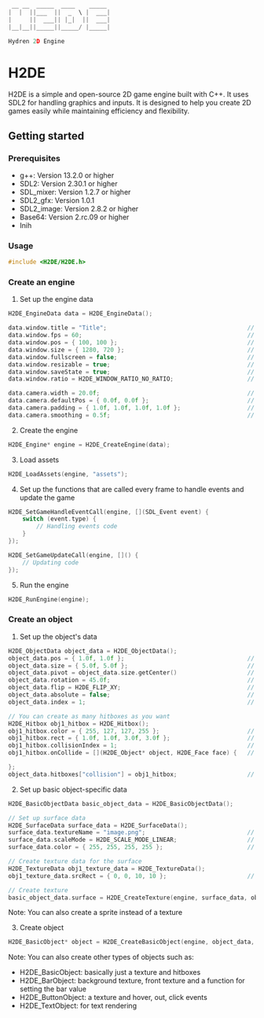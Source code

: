 ```cpp
 __ __  _____  ____    _____
|  |  ||___  ||  _  \ |  ___|
|     ||  ___|| |_|  ||  ___|
|__|__||_____||_____/ |_____|

Hydren 2D Engine
```

# H2DE
H2DE is a simple and open-source 2D game engine built with C++. It uses SDL2 for handling graphics and inputs. It is designed to help you create 2D games easily while maintaining efficiency and flexibility.


## Getting started

### Prerequisites
- g++: Version 13.2.0 or higher
- SDL2: Version 2.30.1 or higher
- SDL_mixer: Version 1.2.7 or higher
- SDL2_gfx: Version 1.0.1
- SDL2_image: Version 2.8.2 or higher
- Base64: Version 2.rc.09 or higher
- Inih





### Usage
```cpp
#include <H2DE/H2DE.h>
```





### Create an engine

1. Set up the engine data
```cpp
H2DE_EngineData data = H2DE_EngineData();

data.window.title = "Title";                                        // title of the window
data.window.fps = 60;                                               // fps of the window
data.window.pos = { 100, 100 };                                     // position of the window
data.window.size = { 1280, 720 };                                   // size of the window
data.window.fullscreen = false;                                     // whether the window should be fullscreen
data.window.resizable = true;                                       // for the window to be resizable
data.window.saveState = true;                                       // if you wanna save the position and size of the window when closing the app
data.window.ratio = H2DE_WINDOW_RATIO_NO_RATIO;                     // ratio of the window (16/9, 3/4, custom, and much more)

data.camera.width = 20.0f;                                          // width of the camera
data.camera.defaultPos = { 0.0f, 0.0f };                            // default position of the camera
data.camera.padding = { 1.0f, 1.0f, 1.0f, 1.0f };                   // padding from the reference (will automatically move the camera away from the reference)
data.camera.smoothing = 0.5f;                                       // smoothing of the camera: 0 = no smoothing, 1 = max smoothing
```

2. Create the engine
```cpp
H2DE_Engine* engine = H2DE_CreateEngine(data);
```

3. Load assets
```cpp
H2DE_LoadAssets(engine, "assets");
```

4. Set up the functions that are called every frame to handle events and update the game
```cpp
H2DE_SetGameHandleEventCall(engine, [](SDL_Event event) {
    switch (event.type) {
        // Handling events code
    }
});

H2DE_SetGameUpdateCall(engine, []() {
    // Updating code
});
```

5. Run the engine
```cpp
H2DE_RunEngine(engine);
```





### Create an object

1. Set up the object's data
```cpp
H2DE_ObjectData object_data = H2DE_ObjectData();
object_data.pos = { 1.0f, 1.0f };                                   // position of the object
object_data.size = { 5.0f, 5.0f };                                  // size of the object
object_data.pivot = object_data.size.getCenter()                    // pivot for rotation
object_data.rotation = 45.0f;                                       // rotation of the object
object_data.flip = H2DE_FLIP_XY;                                    // flip of the object
object_data.absolute = false;                                       // whether the object is absolute (ex. for hud)
object_data.index = 1;                                              // rendering index (higher = on top)

// You can create as many hitboxes as you want
H2DE_Hitbox obj1_hitbox = H2DE_Hitbox();
obj1_hitbox.color = { 255, 127, 127, 255 };                         // color of the hitbox (if rendered)
obj1_hitbox.rect = { 1.0f, 1.0f, 3.0f, 3.0f };                      // rectangle of the hitbox
obj1_hitbox.collisionIndex = 1;                                     // collision index (hitboxes can only collide with same index)
obj1_hitbox.onCollide = [](H2DE_Object* object, H2DE_Face face) {   // function that is called when a collision is detected

};
object_data.hitboxes["collision"] = obj1_hitbox;                    // set the name 'collision' for this hitbox
```

2. Set up basic object-specific data

```cpp
H2DE_BasicObjectData basic_object_data = H2DE_BasicObjectData();

// Set up surface data
H2DE_SurfaceData surface_data = H2DE_SurfaceData();
surface_data.textureName = "image.png";                             // name of the texture
surface_data.scaleMode = H2DE_SCALE_MODE_LINEAR;                    // rendering mode
surface_data.color = { 255, 255, 255, 255 };                        // color of the texture

// Create texture data for the surface
H2DE_TextureData obj1_texture_data = H2DE_TextureData();
obj1_texture_data.srcRect = { 0, 0, 10, 10 };                       // src rect if needed

// Create texture
basic_object_data.surface = H2DE_CreateTexture(engine, surface_data, obj1_texture_data);
```

Note: You can also create a sprite instead of a texture

3. Create object
```cpp
H2DE_BasicObject* object = H2DE_CreateBasicObject(engine, object_data, basic_object_data);
```

Note: You can also create other types of objects such as:
- H2DE_BasicObject: basically just a texture and hitboxes
- H2DE_BarObject: background texture, front texture and a function for setting the bar value
- H2DE_ButtonObject: a texture and hover, out, click events
- H2DE_TextObject: for text rendering
